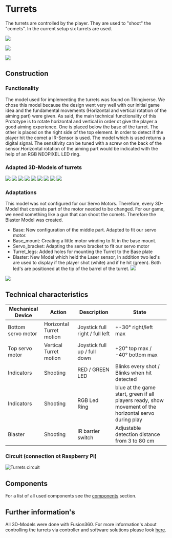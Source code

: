 
# Turrets

The turrets are controlled by the player. They are used to "shoot" the "comets". In the current setup six turrets are used. 


![](assets/turrets1.jpeg)

![](assets/turrets2.jpeg)

![](assets/turrets3.jpeg)

## Construction

### Functionality

The model used for implementing the turrets was found on Thingiverse. We chose this model because the design went very well with our initial game idea and the fundamental movements (Horizontal and vertical rotation of the aiming part) were given. As said, the main technical functionality of this Prototype is to rotate horizontal and vertical in order ot give the player a good aiming experience. One is placed below the base of the turret. The other is placed on the right side of the top element. In order to detect if the player hit the comet a IR-Sensor is used. The model which is used returns a digital signal. The sensitivity can be tuned with a screw on the back of the sensor.Horizontal rotation of the aiming part would be indicated with the help of an RGB NEOPIXEL LED ring.


### Adapted 3D-Models of turrets

![](3D_models/turrets/base.png)
![](3D_models/turrets/base_mount.png)
![](3D_models/turrets/baus_mount.png)
![](3D_models/turrets/laser_arm.png)
![](3D_models/turrets/right_left_bearing_half.png)
![](3D_models/turrets/servo_bracket.png)
![](3D_models/turrets/turret_leg.png)
![](3D_models/turrets/turret_top.png)
![](3D_models/turrets/full_turret.png)


### Adaptations 

This model was not configured for our Servo Motors. Therefore, every 3D-Model that consists part of the motor needed to be changed. For our game, we need something like a gun that can shoot the comets. Therefore the Blaster Model was created.

- Base: New configuration of the middle part. Adapted to fit our servo motor.
- Base_mount: Creating a little motor winding to fit in the base mount.
- Servo_bracket: Adapting the servo bracket to fit our servo motor
- Turret_legs: Added holes for mounting the Turret to the Base plate
- Blaster: New Model which held the Laser sensor, In addition two led's are used to display if the player shot (white) and if he hit (green). Both led's are positioned at the tip of the barrel of the turret.
![](3D_models/Turret/turret_final.png)

![](assets/turret_final_cad1.png)

## Technical characteristics

| Mechanical Device | Action | Description | State |
| --------------- | --------------- | --------------- | --------------- |
| Bottom servo motor | Horizontal Turret motion | Joystick full right / full left | +-30° right/left max |
| Top servo motor | Vertical Turret motion| Joystick full up / full down | +20° top max / -40° bottom max|
| Indicators | Shooting | RED / GREEN LED |  Blinks every shot / Blinks when hit detected |
| Indicators | Shooting | RGB Led Ring | blue at the game start, green if all players ready, show movement of the horizontal servo during play|
| Blaster | Shooting | IR barrier switch| Adjustable detection distance from 3 to 80 cm|

### Circuit (connection ot Raspberry Pi)

![Turrets circuit](circuit/turrets1.png)


## Components

For a list of all used components see the [components](Components.md) section.

## Further information's

All 3D-Models were done with Fusion360.
For more information's about controlling the turrets via controller and software solutions please look [here](4D_Game/Controller/docs/code-references/controls/turrets.md).




